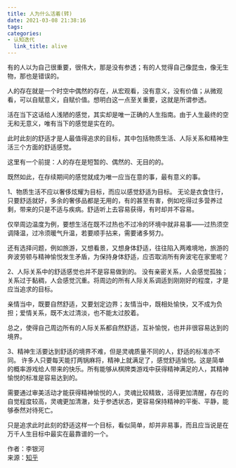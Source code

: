 ```yaml
---
title: 人为什么活着(转)
date: 2021-03-08 21:38:16
tags:
categories:
- 认知迭代
  link_title: alive
---
```

有的人以为自己很重要，很伟大，那是没有参透；有的人觉得自己像昆虫，像无生物，那也是错误的。

人的存在就是一个时空中偶然的存在，从宏观看，没有意义，没有价值；从微观看，可以自赋意义，自赋价值。想明白这一点至关重要，这就是所谓参透。
<!-- more -->
活在当下这话给人浅陋的感觉，其实却是唯一正确的人生指南。由于人生最终的空无和无意义，唯有当下的感觉是实在的。

此时此刻的舒适才是人最值得追求的目标，其中包括物质生活、人际关系和精神生活三个方面的舒适感觉。

这里有一个前提：人的存在是短暂的、偶然的、无目的的。

既然如此，在存续期间的感觉就成为唯一应当在意的事，最有意义的事。

1、物质生活不应以奢侈炫耀为目标，而应以感觉舒适为目标。
无论是衣食住行，只要舒适就好，多余的奢侈品都是无用的，有的甚至有害，例如吃得过多营养过剩，带来的只是不适与疾病。舒适听上去容易获得，有时却并不容易。

仅举周边温度为例，要想生活在既不过热也不过冷的环境中就非易事——过热须空调降温，过冷须暖气升温，若要顺手拈来，需要诸多努力。

还有选择问题，例如旅游，又想看景，又想身体舒适，往往陷入两难境地，旅游的奔波劳顿与精神愉悦发生矛盾，为保持身体舒适，应否取消所有奔波宅在家里呢？

2、人际关系中的舒适感觉也并不是容易做到的。
没有亲密关系，人会感觉孤独；关系过于黏稠，人会感觉沉重。将周边的所有人际关系调适到刚刚好的程度，才是应当追求的目标。

亲情当中，既要自然舒适，又要划定边界；友情当中，既相处愉快，又不成为负担；爱情关系，既不太过清淡，也不能太过胶着。

总之，使得自己周边所有的人际关系都自然舒适，互补愉悦，也并非很容易达到的境界。

3、精神生活要达到舒适的境界不难，但是灵魂质量不同的人，舒适的标准亦不同。
许多人只要每天能打两锅麻将，精神上就满足了，感觉舒适愉悦。这是简单的概率游戏给人带来的快乐。所有能够从棋牌类游戏中获得精神满足的人，其精神愉悦的标准是容易达到的。

需要通过审美活动才能获得精神愉悦的人，灵魂比较精致，活得更加清醒，存在的自觉程度较高，灵魂更加清澈，处于参透状态，更容易保持精神的平衡、平静，能够泰然对待死亡。

只是追求此时此刻的舒适这样一个目标，看似简单，却并非易事，而且应当说是在万千人生目标中最实在最靠谱的一个。

作者：李银河  
来源：[知乎](https://www.zhihu.com/question/427042891/answer/1581684575)


